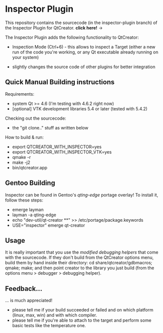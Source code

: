 # Inspector Plugin

This repository contains the sourcecode (in the inspector-plugin branch) of the Inspector Plugin for QtCreator. **click here!** ->

The Inspector Plugin adds the following functionality to QtCreator:

 * Inspection Mode (Ctrl+6) - this allows to inspect a Target (either a new run of the code you're working, or any Qt executable already running on your system)

 * slightly changes the source code of other plugins for better integration

## Quick Manual Building instructions

Requirements:

 * system Qt >= 4.6 (I'm testing with 4.6.2 right now)
 * [optional] VTK development libraries 5.4 or later (tested with 5.4.2)

Checking out the sourcecode:

 * the "git clone.." stuff as written below

How to build & run:

 * export QTCREATOR_WITH_INSPECTOR=yes
 * export QTCREATOR_WITH_INSPECTOR_VTK=yes
 * qmake -r
 * make -j2
 * bin/qtcreator.app

## Gentoo Building

Inspector can be found in Gentoo's _qting-edge_ portage overlay! To install it, follow these steps:

 * emerge layman
 * layman -a qting-edge
 * echo "dev-util/qt-creator **" >> /etc/portage/package.keywords
 * USE="inspector" emerge qt-creator

## Usage

It is really important that you use the *modified debugging helpers* that come with the sourcecode. If they don't build from the QtCreator options menu, build them by hand inside their directory: cd share/qtcreator/gdbmacros; qmake; make; and then point creator to the library you just build (from the options menu > debugger > debugging helper).

## Feedback...

... is much appreciated!

 * please tell me if your build succeeded or failed and on which platform (linux, max, win) and with which compiler.
 * please tell me if you're able to attach to the target and perform some basic tests like the temperature one.
